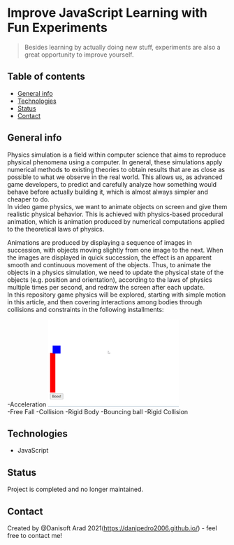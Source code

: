 # Improve JavaScript Learning with Fun Experiments
> Besides learning by actually doing new stuff, experiments are also a great opportunity to improve yourself.

## Table of contents
* [General info](#general-info)
* [Technologies](#technologies)
* [Status](#status)
* [Contact](#contact)

## General info
Physics simulation is a field within computer science that aims to reproduce physical phenomena using a computer. In general, these simulations apply numerical methods to existing theories to obtain results that are as close as possible to what we observe in the real world. This allows us, as advanced game developers, to predict and carefully analyze how something would behave before actually building it, which is almost always simpler and cheaper to do.  
In video game physics, we want to animate objects on screen and give them realistic physical behavior. This is achieved with physics-based procedural animation, which is animation produced by numerical computations applied to the theoretical laws of physics.

Animations are produced by displaying a sequence of images in succession, with objects moving slightly from one image to the next. When the images are displayed in quick succession, the effect is an apparent smooth and continuous movement of the objects. Thus, to animate the objects in a physics simulation, we need to update the physical state of the objects (e.g. position and orientation), according to the laws of physics multiple times per second, and redraw the screen after each update.  
In this repository game physics will be explored, starting with simple motion in this article, and then covering interactions among bodies through collisions and constraints in the following installments:

-Acceleration
<img src=https://github.com/danipedro2006/JavaScript-Games-programming/blob/default/acceleration/cwHLrlmTMX.gif width="300" height="200">  
-Free Fall
-Collision
-Rigid Body
-Bouncing ball
-Rigid Collision

## Technologies
* JavaScript

## Status
Project is completed and no longer maintained.

## Contact
Created by @Danisoft Arad 2021(https://danipedro2006.github.io/) - feel free to contact me!
